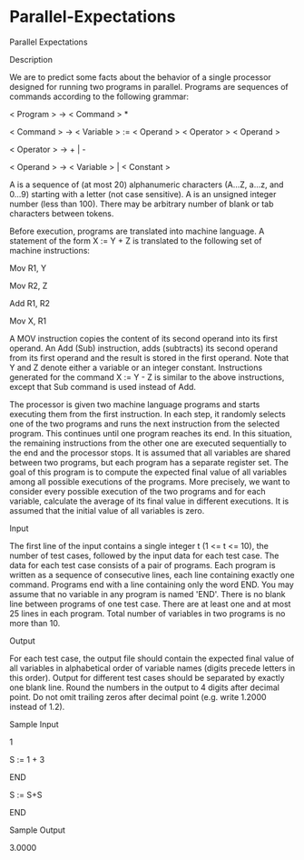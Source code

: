 # Parallel-Expectations

Parallel Expectations

Description

We are to predict some facts about the behavior of a single processor designed for running two programs in parallel. Programs are sequences of commands according to the following grammar:

< Program > ->  < Command > *

< Command > ->  < Variable > := < Operand > < Operator > < Operand >

< Operator > ->  + | - 

< Operand > ->  < Variable > | < Constant >


A is a sequence of (at most 20) alphanumeric characters (A...Z, a...z, and 0...9) starting with a letter (not case sensitive). A is an unsigned integer number (less than 100). There may be arbitrary number of blank or tab characters between tokens.

Before execution, programs are translated into machine language. A statement of the form X := Y + Z is translated to the following set of machine instructions:

Mov R1, Y

Mov R2, Z

Add R1, R2

Mov X, R1

A MOV instruction copies the content of its second operand into its first operand. An Add (Sub) instruction, adds (subtracts) its second operand from its first operand and the result is stored in the first operand. Note that Y and Z denote either a variable or an integer constant. Instructions generated for the command X := Y - Z is similar to the above instructions, except that Sub command is used instead of Add.

The processor is given two machine language programs and starts executing them from the first instruction. In each step, it randomly selects one of the two programs and runs the next instruction from the selected program. This continues until one program reaches its end. In this situation, the remaining instructions from the other one are executed sequentially to the end and the processor stops. It is assumed that all variables are shared between two programs, but each program has a separate register set. The goal of this program is to compute the expected final value of all variables among all possible executions of the programs. More precisely, we want to consider every possible execution of the two programs and for each variable, calculate the average of its final value in different executions. It is assumed that the initial value of all variables is zero.

Input

The first line of the input contains a single integer t (1 <= t <= 10), the number of test cases, followed by the input data for each test case. The data for each test case consists of a pair of programs. Each program is written as a sequence of consecutive lines, each line containing exactly one command. Programs end with a line containing only the word END. You may assume that no variable in any program is named 'END'. There is no blank line between programs of one test case. There are at least one and at most 25 lines in each program. Total number of variables in two programs is no more than 10.

Output

For each test case, the output file should contain the expected final value of all variables in alphabetical order of variable names (digits precede letters in this order). Output for different test cases should be separated by exactly one blank line. Round the numbers in the output to 4 digits after decimal point. Do not omit trailing zeros after decimal point (e.g. write 1.2000 instead of 1.2).

Sample Input

1

S := 1 + 3

END

S := S+S

END

Sample Output

3.0000
